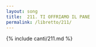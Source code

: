 ```yaml
---
layout: song
title:  211. TI OFFRIAMO IL PANE
permalink: /libretto/211/
---
```

{% include canti/211.md %}   